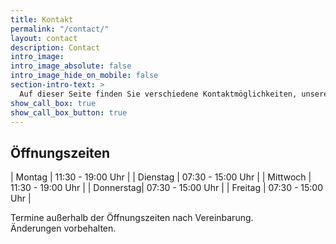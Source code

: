 ```yaml
---
title: Kontakt
permalink: "/contact/"
layout: contact
description: Contact
intro_image:
intro_image_absolute: false
intro_image_hide_on_mobile: false
section-intro-text: >
  Auf dieser Seite finden Sie verschiedene Kontaktmöglichkeiten, unsere Adresse und Öffnungszeiten.
show_call_box: true
show_call_box_button: true
---
```


## Öffnungszeiten

| Montag    | 11:30 - 19:00 Uhr |
| Dienstag  | 07:30 - 15:00 Uhr |
| Mittwoch  | 11:30 - 19:00 Uhr |
| Donnerstag| 07:30 - 15:00 Uhr |
| Freitag   | 07:30 - 15:00 Uhr |

Termine außerhalb der Öffnungszeiten nach Vereinbarung.
<br>
Änderungen vorbehalten.
